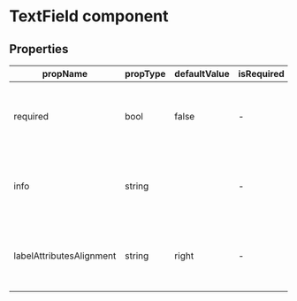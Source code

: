 # TextField component


## Properties

| propName                 | propType | defaultValue | isRequired | description |
|--------------------------|----------|--------------|------------|-------------|
| required                 | bool     | false        | -          | determines whether to add a required field sign or not  |
| info                     | string   |              | -          | if set, info tooltip with the info content will be appeared |
| labelAttributesAlignment | string   | right        | -          | determines whether the label attributes is right or left to the label |
